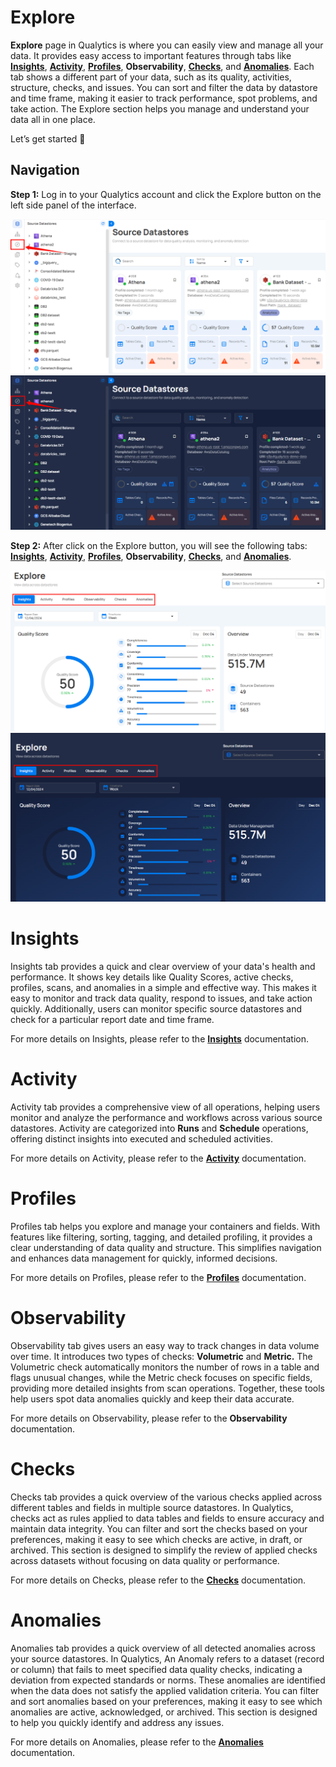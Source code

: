 # Explore

**Explore** page in  Qualytics is where you can easily view and manage all your data. It provides easy access to important features through tabs like [**Insights**](../explore/insights.md), [**Activity**](../explore/activity.md), [**Profiles**](../explore/profiles.md), **Observability**, [**Checks**](../explore/checks.md), and [**Anomalies**](../explore/anomalies.md). Each tab shows a different part of your data, such as its quality, activities, structure, checks, and issues. You can sort and filter the data by datastore and time frame, making it easier to track performance, spot problems, and take action. The Explore section helps you manage and understand your data all in one place.

Let’s get started 🚀

## Navigation

**Step 1:** Log in to your Qualytics account and click the Explore button on the left side panel of the interface.

![explore](../assets/explore/overview-of-explore/explore-light.png#only-light)
![explore](../assets/explore/overview-of-explore/explore-dark.png#only-dark)

**Step 2:** After click on the Explore button, you will see the following tabs: [**Insights**](../explore/insights.md), [**Activity**](../explore/activity.md), [**Profiles**](../explore/profiles.md), **Observability**, [**Checks**](../explore/checks.md), and [**Anomalies**](../explore/anomalies.md).

![explore-tab](../assets/explore/overview-of-explore/explore-tab-light.png#only-light)
![explore-tab](../assets/explore/overview-of-explore/explore-tab-dark.png#only-dark)

# Insights

Insights tab provides a quick and clear overview of your data's health and performance. It shows key details like Quality Scores, active checks, profiles, scans, and anomalies in a simple and effective way. This makes it easy to monitor and track data quality, respond to issues, and take action quickly. Additionally, users can monitor specific source datastores and check for a particular report date and time frame.

For more details on Insights, please refer to the [**Insights**](../explore/insights.md) documentation.

# Activity

Activity tab provides a comprehensive view of all operations, helping users monitor and analyze the performance and workflows across various source datastores. Activity are categorized into **Runs** and **Schedule** operations, offering distinct insights into executed and scheduled activities.

For more details on Activity, please refer to the [**Activity**](../explore/activity.md) documentation.

# Profiles

Profiles tab helps you explore and manage your containers and fields. With features like filtering, sorting, tagging, and detailed profiling, it provides a clear understanding of data quality and structure. This simplifies navigation and enhances data management for quickly, informed decisions.

For more details on Profiles, please refer to the [**Profiles**](../explore/profiles.md) documentation.

# Observability

Observability tab gives users an easy way to track changes in data volume over time. It introduces two types of checks: **Volumetric** and **Metric.** The Volumetric check automatically monitors the number of rows in a table and flags unusual changes, while the Metric check focuses on specific fields, providing more detailed insights from scan operations. Together, these tools help users spot data anomalies quickly and keep their data accurate.

For more details on Observability, please refer to the **Observability** documentation.

# Checks

Checks tab provides a quick overview of the various checks applied across different tables and fields in multiple source datastores. In Qualytics, checks act as rules applied to data tables and fields to ensure accuracy and maintain data integrity. You can filter and sort the checks based on your preferences, making it easy to see which checks are active, in draft, or archived. This section is designed to simplify the review of applied checks across datasets without focusing on data quality or performance.

For more details on Checks, please refer to the [**Checks**](../explore/checks.md) documentation.

# Anomalies

Anomalies tab provides a quick overview of all detected anomalies across your source datastores. In Qualytics, An Anomaly refers to a dataset (record or column) that fails to meet specified data quality checks, indicating a deviation from expected standards or norms. These anomalies are identified when the data does not satisfy the applied validation criteria. You can filter and sort anomalies based on your preferences, making it easy to see which anomalies are active, acknowledged, or archived. This section is designed to help you quickly identify and address any issues.

For more details on Anomalies, please refer to the [**Anomalies**](../explore/anomalies.md) documentation. 